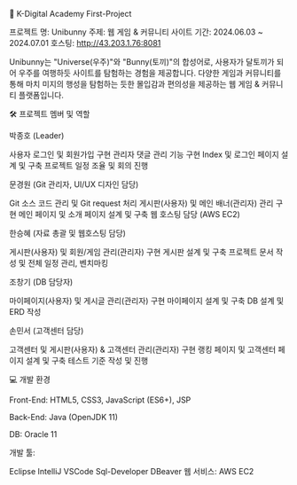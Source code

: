 📌 K-Digital Academy First-Project

프로젝트 명: Unibunny
주제: 웹 게임 & 커뮤니티 사이트
기간: 2024.06.03 ~ 2024.07.01
호스팅: http://43.203.1.76:8081

Unibunny는 "Universe(우주)"와 "Bunny(토끼)"의 합성어로, 사용자가 달토끼가 되어 우주를 여행하듯 사이트를 탐험하는 경험을 제공합니다. 다양한 게임과 커뮤니티를 통해 마치 미지의 행성을 탐험하는 듯한 몰입감과 편의성을 제공하는 웹 게임 & 커뮤니티 플랫폼입니다.


🛠 프로젝트 멤버 및 역할

박종호 (Leader)

사용자 로그인 및 회원가입 구현
관리자 댓글 관리 기능 구현
Index 및 로그인 페이지 설계 및 구축
프로젝트 일정 조율 및 회의 진행


문경원 (Git 관리자, UI/UX 디자인 담당)

Git 소스 코드 관리 및 Git request 처리
게시판(사용자) 및 메인 배너(관리자) 관리 구현
메인 페이지 및 소개 페이지 설계 및 구축
웹 호스팅 담당 (AWS EC2)


한승혜 (자료 총괄 및 웹호스팅 담당)

게시판(사용자) 및 회원/게임 관리(관리자) 구현
게시판 설계 및 구축
프로젝트 문서 작성 및 전체 일정 관리, 벤치마킹


조창기 (DB 담당자)

마이페이지(사용자) 및 게시글 관리(관리자) 구현
마이페이지 설계 및 구축
DB 설계 및 ERD 작성


손민서 (고객센터 담당)

고객센터 및 게시판(사용자) & 고객센터 관리(관리자) 구현
랭킹 페이지 및 고객센터 페이지 설계 및 구축
테스트 기준 작성 및 진행


💻 개발 환경

Front-End: HTML5, CSS3, JavaScript (ES6+), JSP

Back-End: Java (OpenJDK 11)

DB: Oracle 11

개발 툴:

Eclipse
IntelliJ
VSCode
Sql-Developer
DBeaver
웹 서비스: AWS EC2
